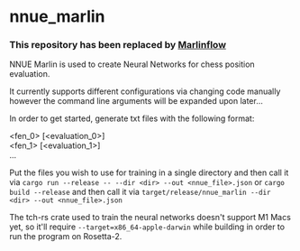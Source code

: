 # nnue_marlin

### This repository has been replaced by [Marlinflow](https://github.com/dsekercioglu/marlinflow)

NNUE Marlin is used to create Neural Networks for chess position evaluation.

It currently supports different configurations via changing code manually however the command line arguments will be expanded upon later...


In order to get started, generate txt files with the following format:

<fen_0> [<evaluation_0>]\
<fen_1> [<evaluation_1>]\
...

Put the files you wish to use for training in a single directory and then call it via
`cargo run --release -- --dir <dir> --out <nnue_file>.json`
or `cargo build --release` and then call it via `target/release/nnue_marlin --dir <dir> --out <nnue_file>.json`

The tch-rs crate used to train the neural networks doesn't support M1 Macs yet, so it'll require `--target=x86_64-apple-darwin` while building in order to run the program on Rosetta-2.
